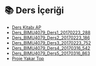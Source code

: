 # 📚 Ders İçeriği

<!--YPackage.YGitbookIntegration-tarafından-otomatik-oluşturulmuştur-->

- [Ders Kitabı AP](Ders%20Kitab%C4%B1%20AP.pdf)
- [Ders_BIMU4079_Ders1_20170223_288](Ders_BIMU4079_Ders1_20170223_288.pdf)
- [Ders_BIMU4079_Ders2_20170223_186](Ders_BIMU4079_Ders2_20170223_186.pdf)
- [Ders_BIMU4079_Ders3_20170223_752](Ders_BIMU4079_Ders3_20170223_752.pdf)
- [Ders_BIMU4079_Ders4_20170316_542](Ders_BIMU4079_Ders4_20170316_542.pdf)
- [Ders_BIMU4079_Ders5_20170316_863](Ders_BIMU4079_Ders5_20170316_863.pdf)
- [Proje Yakar Top](Proje%20Yakar%20Top.pdf)

<!--YPackage.YGitbookIntegration-tarafından-otomatik-oluşturulmuştur-->
